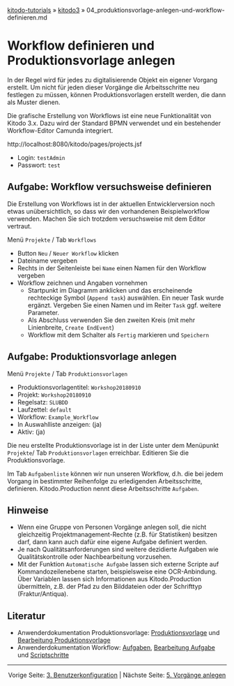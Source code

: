 [kitodo-tutorials](../README.md) » [kitodo3](README.md) » 04_produktionsvorlage-anlegen-und-workflow-definieren.md

# Workflow definieren und Produktionsvorlage anlegen

In der Regel wird für jedes zu digitalisierende Objekt ein eigener Vorgang erstellt. Um nicht für jeden dieser Vorgänge die Arbeitsschritte neu festlegen zu müssen, können Produktionsvorlagen erstellt werden, die dann als Muster dienen.

Die grafische Erstellung von Workflows ist eine neue Funktionalität von Kitodo 3.x. Dazu wird der Standard BPMN verwendet und ein bestehender Workflow-Editor Camunda integriert.

http://localhost:8080/kitodo/pages/projects.jsf

- Login: `testAdmin`
- Passwort: `test`

## Aufgabe: Workflow versuchsweise definieren

Die Erstellung von Workflows ist in der aktuellen Entwicklerversion noch etwas unübersichtlich, so dass wir den vorhandenen Beispielworkflow verwenden. Machen Sie sich trotzdem versuchsweise mit dem Editor vertraut.

Menü `Projekte` / Tab `Workflows`

* Button `Neu` / `Neuer Workflow` klicken
* Dateiname vergeben
* Rechts in der Seitenleiste bei `Name` einen Namen für den Workflow vergeben
* Workflow zeichnen und Angaben vornehmen
  - Startpunkt im Diagramm anklicken und das erscheinende rechteckige Symbol (`Append task`) auswählen. Ein neuer Task wurde ergänzt. Vergeben Sie einen Namen und im Reiter `Task` ggf. weitere Parameter.
  - Als Abschluss verwenden Sie den zweiten Kreis (mit mehr Linienbreite, `Create EndEvent`)
  - Workflow mit dem Schalter als `Fertig` markieren und `Speichern`

## Aufgabe: Produktionsvorlage anlegen

Menü `Projekte` / Tab `Produktionsvorlagen`

* Produktionsvorlagentitel: `Workshop20180910`
* Projekt: `Workshop20180910`
* Regelsatz: `SLUBDD`
* Laufzettel: `default`
* Workflow: `Example_Workflow`
* In Auswahlliste anzeigen: (ja)
* Aktiv: (ja)

Die neu erstellte Produktionsvorlage ist in der Liste unter dem Menüpunkt `Projekte`/ Tab `Produktionsvorlagen` erreichbar. Editieren Sie die Produktionsvorlage.

Im Tab `Aufgabenliste` können wir nun unseren Workflow, d.h. die bei jedem Vorgang in bestimmter Reihenfolge zu erledigenden Arbeitsschritte, definieren. Kitodo.Production nennt diese Arbeitsschritte `Aufgaben`.


## Hinweise

* Wenn eine Gruppe von Personen Vorgänge anlegen soll, die nicht gleichzeitig Projektmanagement-Rechte (z.B. für Statistiken) besitzen darf, dann kann auch dafür eine eigene Aufgabe definiert werden.
* Je nach Qualitätsanforderungen sind weitere dezidierte Aufgaben wie Qualitätskontrolle oder Nachbearbeitung vorzusehen.
* Mit der Funktion `Automatische Aufgabe` lassen sich externe Scripte auf Kommandozeilenebene starten, beispielsweise eine OCR-Anbindung. Über Variablen lassen sich Informationen aus Kitodo.Production übermitteln, z.B. der Pfad zu den Bilddateien oder der Schrifttyp (Fraktur/Antiqua).

## Literatur

* Anwenderdokumentation Produktionsvorlage: [Produktionsvorlage](https://github.com/kitodo/kitodo-production/wiki/Produktionsvorlage) und [Bearbeitung Produktionsvorlage](https://github.com/kitodo/kitodo-production/wiki/Bearbeitung-Produktionsvorlage)
* Anwenderdokumentation Workflow: [Aufgaben](https://github.com/kitodo/kitodo-production/wiki/Aufgaben), [Bearbeitung Aufgabe](https://github.com/kitodo/kitodo-production/wiki/Bearbeitung-Aufgabe) und [Scriptschritte](https://github.com/kitodo/kitodo-production/wiki/Scriptschritte)




------

<p align="center">Vorige Seite: <a href="03_benutzerkonfiguration.md">3. Benutzerkonfiguration</a> | Nächste Seite: <a href="05_vorgaenge-anlegen.md">5. Vorgänge anlegen</a></p>
